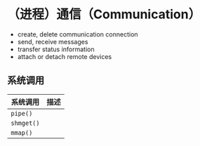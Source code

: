 # （进程）通信（Communication）

* create, delete communication connection
* send, receive messages
* transfer status information
* attach or detach remote devices

## 系统调用

| 系统调用   | 描述 |
| ---------- | ---- |
| `pipe()`   |      |
| `shmget()` |      |
| `mmap()`   |      |